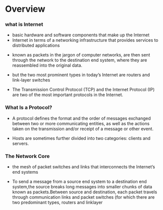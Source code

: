 # Overview
### what is Internet
- basic hardware and software components that make up the Internet
- Internet in terms of a networking infrastructure that provides services to distributed applications

* known as packets in the jargon of computer networks, are then
sent through the network to the destination end system, where they are reassembled
into the original data.

* but the two most prominent types in
today’s Internet are routers and link-layer switches

* The Transmission Control Protocol (TCP) and the Internet Protocol (IP) are two of
the most important protocols in the Internet. 

### What Is a Protocol?

* A protocol defines the format and the order of messages exchanged between two or more communicating entities, as well as 
the actions taken on the transmission and/or receipt of a message or other event.

* Hosts are sometimes further divided into two categories: clients and servers.


### The Network Core

* the mesh of packet switches and links that interconnects the Internet’s end systems

* To send a message from a source end system to a destination end system,the source breaks long messages into smaller 
chunks of data known as packets.Between source and destination, each packet travels through communication links and packet 
switches (for which there are two predominant types, routers and linklayer
